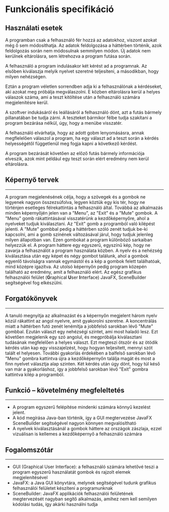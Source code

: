 Funkcionális specifikáció
=========================

## Használati esetek

A programban csak a felhasználó fér hozzá az adatokhoz, viszont azokat még ő sem módosíthatja. Az adatok feldolgozása a háttérben történik, azok feldolgozás során nem módosulnak semmilyen módon. Új adatok nem kerülnek eltárolásra, sem létrehozva a program futása során.

A felhasználó a program indulásakor két kérést ad a programnak. Az elsőben kiválaszja melyik nyelvet szeretné teljesíteni, a másodikban, hogy milyen nehézségen.

Eztán a program véletlen sorrendben adja ki a felhasználónak a kérdéseket, aki azokat meg próbálja megválaszolni. E közben eltárolásra kerül a helyes válaszok száma, ami a teszt kitöltése után a felhasználó számára megjelenítésre kerül.

A szoftver indukásáról és leállásáról a felhasználó dönt, azt a futás bármely pillanatában be tudja zárni. A teszteket bármikor félbe tudja szakítani a program bezárása nélkül, úgy, hogy a menübe visszatér.

A felhasználó elvárhatja, hogy az adott gobm lenyomásásra, annak megflelelően válaszol a program, ha egy választ ad a teszt során a kérdés helyességétől függetlenül meg fogja kapni a következő kérdést.

A program bezárását követően az előző futás bármely információja elveszik, azok mint például egy teszt során elért eredmény nem kerül eltárolásra.

## Képernyő tervek
------------------------------
A program megjelenésének célja, hogy a szövegek és a gombok ne legyenek nagyon összezsúfolva, legyen köztük egy kis tér, hogy ne történjen esetleges félrekattintás a felhasználó által. Továbbá az alkalmazás minden képernyőjén jelen van a "Menu", az "Exit" és a "Mute" gombok. A "Menu" gomb rákattintásával visszatérünk a kezdőképernyőre, ahol a nyelveket tudjuk kiválasztani. Az "Exit" gomb a programból való kilépést jelenti. A "Mute" gombbal pedig a háttérben szóló zenét tudjuk be-ki kapcsolni, ami a gomb színének változásával járul, hogy tudjuk jelenleg milyen állapotban van. Ezen gombokat a program különböző sarkaiban helyezzük el. A program háttere egy egyszerű, egyszínű kép, hogy ne zavarja a felhasználót a program használata közben. A nyelv és a nehézség kiválasztása után egy képet és négy gombot találunk, ahol a gombok egyenlő távolságra vannak egymástól és a kép a gombok felett találhatóak, mind középre igazítva. Az utolsó képernyőn pedig program közepén található az eredmény, amit a felhasználó elért. Az egész grafikus felhasználói felület (**G**raphical **U**ser **I**nterface) JavaFX, SceneBuilder segítségével fog elkészülni.

## Forgatókönyvek
------------------------------
A tanuló megnyitja az alkalmazást és a képernyőn megjelent három nyelv közül rákattint az angol nyelvre, amit gyakorolni szeretne. A koncentrálás miatt a háttérben futó zenét lenémítja a jobbfelső sarokban lévő "Mute" gombbal. Ezután választ egy nehézségi szintet, ami most haladó lesz. Ezt követően megjelenik egy szó angolul, és megpróbálja kiválasztani tudásának megfelelően a helyes választ. Ezt megteszi ötször és az ötödik kérdés után kap egy visszajelzést, hogy hogyan teljesített, mennyi szót talált el helyesen. További gyakorlás érdekében a balfelső sarokban lévő "Menu" gombra kattintva újra a kezdőképernyőn találja magát és most a finn nyelvet választja alap szinten. Két kérdés után úgy dönt, hogy túl késő van már a gyakorláshoz, így a jobbfelső sarokban lévő "Exit" gombra kattintva kilép a programból.

## Funkció – követelmény megfeleltetés
------------------------------
- A program egyszerű felépítése mindenki számára könnyű kezelést jelent.
- A kód megírása Java-ban történik, így a GUI megtervezése JavaFX SceneBuilder segítségével nagyon könnyen megvalósítható
- A nyelvek kiválasztásánál a gombok háttere az országok zászlaja, ezzel vizuálisan is kellemes a kezdőképernyő a felhasználó számára

## Fogalomszótár
------------------------------
* GUI (Graphical User Interface): a felhasználó számára lehetővé teszi a program egyszerű használatát gombok és rajzolt elemek megjelenítésével
* JavaFX: a Java GUI könyvtára, melynek segítségével tudunk grafikus felhasználói felületet készíteni a programunknak
* SceneBuilder: JavaFX applikációk felhasználói felületének megtervezését nagyban segítő alkalmazás, amihez nem kell semilyen kódolási tudás, így akárki használni tudja
